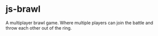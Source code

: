 js-brawl
========

A multiplayer brawl game. Where multiple players can join the battle and throw each other out of the ring.